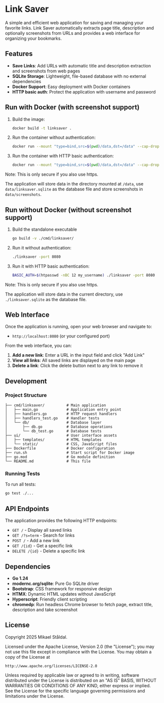 # Link Saver

A simple and efficient web application for saving and managing your favorite links. 
Link Saver automatically extracts page title, description and optionally screenshots from URLs and 
provides a web interface for organizing your bookmarks.

## Features

- **Save Links**: Add URLs with automatic title and description extraction and screenshots from web pages
- **SQLite Storage**: Lightweight, file-based database with no external dependencies
- **Docker Support**: Easy deployment with Docker containers
- **HTTP basic auth**: Protect the application with username and password

## Run with Docker (with screenshot support)

1. Build the image:
   ```bash
   docker build -t linksaver .
   ```
2. Run the container without authentication:
   ```bash
   docker run --mount "type=bind,src=$(pwd)/data,dst=/data" --cap-drop ALL --security-opt no-new-privileges -p 127.0.0.1:8080:8080 linksaver
   ```
3. Run the container with HTTP basic authentication:
   ```bash
   docker run --mount "type=bind,src=$(pwd)/data,dst=/data" --cap-drop ALL --security-opt no-new-privileges -p 127.0.0.1:8080:8080 -e BASIC_AUTH=$(htpasswd -nBC 12 my_username) linksaver
   ```
Note: This is only secure if you also use https.   

The application will store data in the directory mounted at `/data`, use `data/linksaver.sqlite` as the database file 
and store screenshots in `data/screenshots`. 


## Run without Docker (without screenshot support)

1. Build the standalone executable
   ```bash
   go build -v ./cmd/linksaver/
   ```
2. Run it without authentication:
   ```bash
   ./linksaver -port 8080
   ```  
3. Run it with HTTP basic authentication:
   ```bash
   BASIC_AUTH=$(htpasswd -nBC 12 my_username) ./linksaver -port 8080
   ```  
Note: This is only secure if you also use https.   

The application will store data in the current directory, use `./linksaver.sqlite` as the database file.


## Web Interface

Once the application is running, open your web browser and navigate to:
- `http://localhost:8080` (or your configured port)

From the web interface, you can:
1. **Add a new link**: Enter a URL in the input field and click "Add Link"
2. **View all links**: All saved links are displayed on the main page
3. **Delete a link**: Click the delete button next to any link to remove it

## Development

### Project Structure

```
├── cmd/linksaver/          # Main application
│   ├── main.go             # Application entry point
│   ├── handlers.go         # HTTP request handlers
│   ├── handlers_test.go    # Handler tests
│   └── db/                 # Database layer
│       ├── db.go           # Database operations
│       └── db_test.go      # Database tests
├── ui/                     # User interface assets
│   ├── templates/          # HTML templates
│   └── static/             # CSS, JavaScript files
├── Dockerfile              # Docker configuration
├── run.sh                  # Start script for Docker image
├── go.mod                  # Go module definition
└── README.md               # This file
```

### Running Tests

To run all tests:
```bash
go test ./...
```

## API Endpoints

The application provides the following HTTP endpoints:

- `GET /` - Display all saved links
- `GET /?s=term` - Search for links
- `POST /` - Add a new link
- `GET /{id}` - Get a specific link
- `DELETE /{id}` - Delete a specific link

## Dependencies

- **Go 1.24**
- **modernc.org/sqlite**: Pure Go SQLite driver
- **Bootstrap**: CSS framework for responsive design
- **HTMX**: Dynamic HTML updates without JavaScript
- **Hyperscript**: Friendly client scripting
- **chromedp**: Run headless Chrome browser to fetch page, extract title, description and take screenshot

## License

Copyright 2025 Mikael Ståldal.

Licensed under the Apache License, Version 2.0 (the "License");
you may not use this file except in compliance with the License.
You may obtain a copy of the License at

    http://www.apache.org/licenses/LICENSE-2.0

Unless required by applicable law or agreed to in writing, software
distributed under the License is distributed on an "AS IS" BASIS,
WITHOUT WARRANTIES OR CONDITIONS OF ANY KIND, either express or implied.
See the License for the specific language governing permissions and
limitations under the License.

